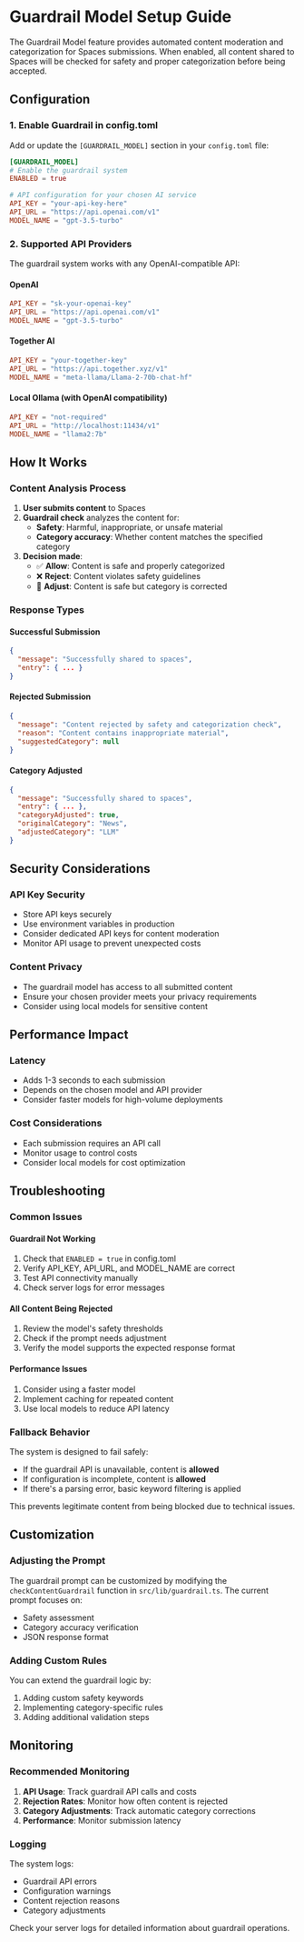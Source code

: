 # Guardrail Model Setup Guide

The Guardrail Model feature provides automated content moderation and categorization for Spaces submissions. When enabled, all content shared to Spaces will be checked for safety and proper categorization before being accepted.

## Configuration

### 1. Enable Guardrail in config.toml

Add or update the `[GUARDRAIL_MODEL]` section in your `config.toml` file:

```toml
[GUARDRAIL_MODEL]
# Enable the guardrail system
ENABLED = true

# API configuration for your chosen AI service
API_KEY = "your-api-key-here"
API_URL = "https://api.openai.com/v1"
MODEL_NAME = "gpt-3.5-turbo"
```

### 2. Supported API Providers

The guardrail system works with any OpenAI-compatible API:

#### OpenAI
```toml
API_KEY = "sk-your-openai-key"
API_URL = "https://api.openai.com/v1"
MODEL_NAME = "gpt-3.5-turbo"
```

#### Together AI
```toml
API_KEY = "your-together-key"
API_URL = "https://api.together.xyz/v1"
MODEL_NAME = "meta-llama/Llama-2-70b-chat-hf"
```

#### Local Ollama (with OpenAI compatibility)
```toml
API_KEY = "not-required"
API_URL = "http://localhost:11434/v1"
MODEL_NAME = "llama2:7b"
```

## How It Works

### Content Analysis Process

1. **User submits content** to Spaces
2. **Guardrail check** analyzes the content for:
   - **Safety**: Harmful, inappropriate, or unsafe material
   - **Category accuracy**: Whether content matches the specified category
3. **Decision made**:
   - ✅ **Allow**: Content is safe and properly categorized
   - ❌ **Reject**: Content violates safety guidelines
   - 🔄 **Adjust**: Content is safe but category is corrected

### Response Types

#### Successful Submission
```json
{
  "message": "Successfully shared to spaces",
  "entry": { ... }
}
```

#### Rejected Submission
```json
{
  "message": "Content rejected by safety and categorization check",
  "reason": "Content contains inappropriate material",
  "suggestedCategory": null
}
```

#### Category Adjusted
```json
{
  "message": "Successfully shared to spaces",
  "entry": { ... },
  "categoryAdjusted": true,
  "originalCategory": "News",
  "adjustedCategory": "LLM"
}
```

## Security Considerations

### API Key Security
- Store API keys securely
- Use environment variables in production
- Consider dedicated API keys for content moderation
- Monitor API usage to prevent unexpected costs

### Content Privacy
- The guardrail model has access to all submitted content
- Ensure your chosen provider meets your privacy requirements
- Consider using local models for sensitive content

## Performance Impact

### Latency
- Adds 1-3 seconds to each submission
- Depends on the chosen model and API provider
- Consider faster models for high-volume deployments

### Cost Considerations
- Each submission requires an API call
- Monitor usage to control costs
- Consider local models for cost optimization

## Troubleshooting

### Common Issues

#### Guardrail Not Working
1. Check that `ENABLED = true` in config.toml
2. Verify API_KEY, API_URL, and MODEL_NAME are correct
3. Test API connectivity manually
4. Check server logs for error messages

#### All Content Being Rejected
1. Review the model's safety thresholds
2. Check if the prompt needs adjustment
3. Verify the model supports the expected response format

#### Performance Issues
1. Consider using a faster model
2. Implement caching for repeated content
3. Use local models to reduce API latency

### Fallback Behavior

The system is designed to fail safely:
- If the guardrail API is unavailable, content is **allowed**
- If configuration is incomplete, content is **allowed**
- If there's a parsing error, basic keyword filtering is applied

This prevents legitimate content from being blocked due to technical issues.

## Customization

### Adjusting the Prompt

The guardrail prompt can be customized by modifying the `checkContentGuardrail` function in `src/lib/guardrail.ts`. The current prompt focuses on:

- Safety assessment
- Category accuracy verification
- JSON response format

### Adding Custom Rules

You can extend the guardrail logic by:
1. Adding custom safety keywords
2. Implementing category-specific rules
3. Adding additional validation steps

## Monitoring

### Recommended Monitoring

1. **API Usage**: Track guardrail API calls and costs
2. **Rejection Rates**: Monitor how often content is rejected
3. **Category Adjustments**: Track automatic category corrections
4. **Performance**: Monitor submission latency

### Logging

The system logs:
- Guardrail API errors
- Configuration warnings
- Content rejection reasons
- Category adjustments

Check your server logs for detailed information about guardrail operations. 